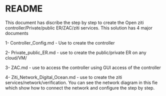 # README
This document has discribe the step by step to create the Open ziti controller/Private/public ER/ZAC/ziti services.
This solution has 4 major documents

1- Controller_Config.md               - Use to create the controller

2- Private_public_ER.md               - use to create the public/private ER on any cloud/VM/

3- ZAC.md                             - use to access the controller using GUI access of the controller

4- Ziti_Network_Digital_Ocean.md      - use to create the ziti services/network/verification. You can see the network diagram in this fie which show how to connect the network and configure the step by step.
